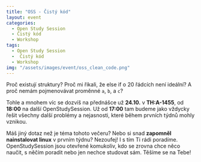 ```yaml
---
title: "OSS - Čistý kód"
layout: event
categories:
  - Open Study Session
  - Čistý kód
  - Workshop
tags:
  - Open Study Session
  -  Čistý kód
  - Workshop
img: "/assets/images/event/oss_clean_code.png"
---
```


Proč existují struktury? Proč mi řikali, že else if o 20 řádcích není ideální? A proč nemám pojmenovávat proměnné `a`, `b`, a `c`? 

Tohle a mnohem víc se dozvíš na přednášce už **24.10.** v **TH:A-1455**, od **18:00** na další OpenStudySession. Už od **17:00** tam budeme jako vždycky řešit všechny další problémy a nejasnosti, které během prvních týdnů mohly vznikou. 

Máš jiný dotaz než je téma tohoto večeru? Nebo si snad **zapomněl nainstalovat linux** v prvním týdnu? Nezoufej! I s tím Ti rádi poradíme. OpenStudySession jsou otevřené komukoliv, kdo se zrovna chce něco naučit, s něčím poradit nebo jen nechce studovat sám. Těšíme se na Tebe!

